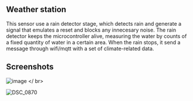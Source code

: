 ## Weather station
This sensor use a rain detector stage, which detects rain and generate a signal that emulates a reset and blocks any innecesary noise.
The rain detector keeps the microcontroller alive, measuring the water by counts of a fixed quantity of water in a certain area.
When the rain stops, it send a message through wifi/mqtt with a set of climate-related data.

## Screenshots
![image](https://github.com/lukita772/ArduinoLib_EstClimatica/assets/117228370/f3330744-2db6-4987-8569-b525d8aab1ca)
</ br>

![DSC_0870](https://github.com/lukita772/ArduinoLib_EstClimatica/assets/117228370/4208f126-4177-4fcf-8d1e-46d6a9f960b6)
